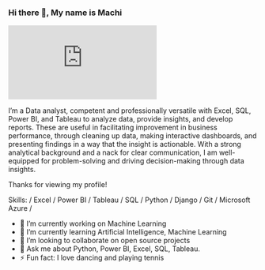 ### Hi there 👋, My name is Machi
![](https://github.com/Onyinyeomachi/Onyinyeomachi/edit/main/README.md)

I’m a Data analyst, competent and professionally versatile with Excel, SQL, Power BI, and Tableau to analyze data, provide insights, and develop reports. These are useful in facilitating improvement in business performance, through cleaning up data, making interactive dashboards, and presenting findings in a way that the insight is actionable. With a strong analytical background and a nack for clear communication, I am well-equipped for problem-solving and driving decision-making through data insights.

Thanks for viewing my profile!

Skills: / Excel / Power BI / Tableau / SQL /  Python / Django / Git / Microsoft Azure / 

- 🔭 I’m currently working on Machine Learning 
- 🌱 I’m currently learning Artificial Intelligence, Machine Learning 
- 👯 I’m looking to collaborate on open source projects 
- 💬 Ask me about Python, Power BI, Excel, SQL, Tableau.  
- ⚡ Fun fact: I love dancing and playing tennis 



